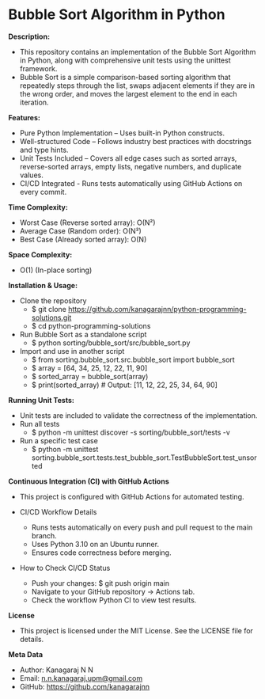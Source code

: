**Bubble Sort Algorithm in Python**
==================================

**Description:**
  - This repository contains an implementation of the Bubble Sort Algorithm in Python, along with comprehensive unit tests using the unittest framework.
  - Bubble Sort is a simple comparison-based sorting algorithm that repeatedly steps through the list, swaps adjacent elements if they are in the wrong order, and moves the largest element to the end in each iteration.

**Features:**
  - Pure Python Implementation
        – Uses built-in Python constructs.
  - Well-structured Code
        – Follows industry best practices with docstrings and type hints.
  - Unit Tests Included
        – Covers all edge cases such as sorted arrays, reverse-sorted arrays, empty lists, negative numbers, and duplicate values.
  - CI/CD Integrated
        - Runs tests automatically using GitHub Actions on every commit.

**Time Complexity:**
  - Worst Case (Reverse sorted array):	O(N²)
  - Average Case (Random order):	O(N²)
  - Best Case (Already sorted array):	O(N)

**Space Complexity:** 
  - O(1) (In-place sorting)

**Installation & Usage:**
  - Clone the repository
      - $ git clone https://github.com/kanagarajnn/python-programming-solutions.git
      - $ cd python-programming-solutions
  - Run Bubble Sort as a standalone script
      - $ python sorting/bubble_sort/src/bubble_sort.py
  - Import and use in another script
      - $ from sorting.bubble_sort.src.bubble_sort import bubble_sort
      - $ array = [64, 34, 25, 12, 22, 11, 90]
      - $ sorted_array = bubble_sort(array)
      - $ print(sorted_array)  # Output: [11, 12, 22, 25, 34, 64, 90]

**Running Unit Tests:**
  - Unit tests are included to validate the correctness of the implementation.
  - Run all tests
      - $ python -m unittest discover -s sorting/bubble_sort/tests -v
  - Run a specific test case
      - $ python -m unittest sorting.bubble_sort.tests.test_bubble_sort.TestBubbleSort.test_unsorted

**Continuous Integration (CI) with GitHub Actions**
  - This project is configured with GitHub Actions for automated testing.

  - CI/CD Workflow Details
      - Runs tests automatically on every push and pull request to the main branch.
      - Uses Python 3.10 on an Ubuntu runner.
      - Ensures code correctness before merging.

  - How to Check CI/CD Status
      - Push your changes:
        $ git push origin main
      - Navigate to your GitHub repository → Actions tab.
      - Check the workflow Python CI to view test results.

**License**
  - This project is licensed under the MIT License. See the LICENSE file for details.

**Meta Data**
  - Author: Kanagaraj N N
  - Email: n.n.kanagaraj.upm@gmail.com
  - GitHub: https://github.com/kanagarajnn

